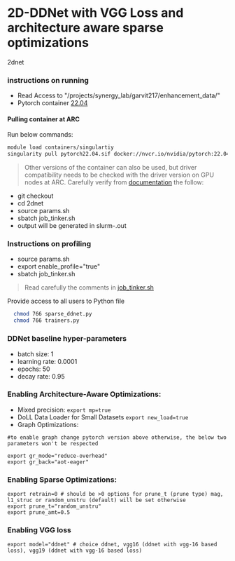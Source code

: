 # 2D-DDNet with VGG Loss and architecture aware sparse optimizations 
2dnet

### instructions on running
- Read Access to "/projects/synergy_lab/garvit217/enhancement_data/"
- Pytorch container [22.04](https://catalog.ngc.nvidia.com/orgs/nvidia/containers/pytorch/tags)

#### Pulling container at ARC 

Run below commands: 
```sh
module load containers/singulartiy
singularity pull pytorch22.04.sif docker://nvcr.io/nvidia/pytorch:22.04-py3
```
> Other versions of the container can also be used, but driver compatibility needs to be checked with the driver version on GPU nodes at ARC. Carefully verify from [documentation](https://docs.nvidia.com/deeplearning/frameworks/pytorch-release-notes/)
the follow: 
- git checkout
- cd 2dnet
- source params.sh
- sbatch job_tinker.sh
- output will be generated in slurm-<jobid>.out
  
### Instructions on profiling 
- source params.sh
- export enable_profile="true"
- sbatch job_tinker.sh

> Read carefully the comments in [job_tinker.sh](./job_tinker.sh)

Provide access to all users to Python file 
``` sh 
  chmod 766 sparse_ddnet.py
  chmod 766 trainers.py
 ```

### DDNet baseline hyper-parameters
- batch size: 1
- learning rate: 0.0001
- epochs: 50
- decay rate: 0.95

### Enabling Architecture-Aware Optimizations: 
- Mixed precision:
```export mp=true```
- DoLL Data Loader for Small Datasets
```export new_load=true```
- Graph Optimizations:
```export enable_gr="false"
#to enable graph change pytorch version above otherwise, the below two parameters won't be respected

export gr_mode="reduce-overhead"
export gr_back="aot-eager"
```
### Enabling Sparse Optimizations: 
```
export retrain=0 # should be >0 options for prune_t (prune type) mag, l1_struc or random_unstru (default) will be set otherwise
export prune_t="random_unstru" 
export prune_amt=0.5 
```
### Enabling VGG loss 
```export model="ddnet" # choice ddnet, vgg16 (ddnet with vgg-16 based loss), vgg19 (ddnet with vgg-16 based loss)```
